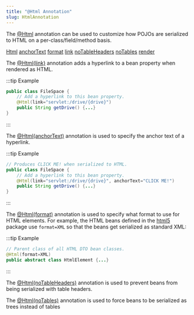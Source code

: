 ```yaml
---
title: "@Html Annotation"
slug: HtmlAnnotation
---
```


The <a href="/site/apidocs/org/apache/juneau/html/annotation/Html.html" target="_blank">@Html</a> annotation can be used to customize how POJOs are
serialized to HTML on a per-class/field/method basis.

<tree>
<node-0><java-annotation><a href="/site/apidocs/org/apache/juneau/html/annotation/Html.html" target="_blank">Html</a></java-annotation></node-0>
<node-1><javac-method-annotation><a href="/site/apidocs/org/apache/juneau/html/annotation/Html.html#anchorText()" target="_blank">anchorText</a></javac-method-annotation> <javac-method-annotation><a href="/site/apidocs/org/apache/juneau/html/annotation/Html.html#format()" target="_blank">format</a></javac-method-annotation> <javac-method-annotation><a href="/site/apidocs/org/apache/juneau/html/annotation/Html.html#link()" target="_blank">link</a></javac-method-annotation> <javac-method-annotation><a href="/site/apidocs/org/apache/juneau/html/annotation/Html.html#noTableHeaders()" target="_blank">noTableHeaders</a></javac-method-annotation> <javac-method-annotation><a href="/site/apidocs/org/apache/juneau/html/annotation/Html.html#noTables()" target="_blank">noTables</a></javac-method-annotation> <javac-method-annotation><a href="/site/apidocs/org/apache/juneau/html/annotation/Html.html#render()" target="_blank">render</a></javac-method-annotation></node-1>
</tree>

The <a href="/site/apidocs/org/apache/juneau/html/annotation/Html.html#link()" target="_blank">@Html(link)</a> annotation adds a hyperlink to a bean
property when rendered as HTML.

:::tip Example
```java
public class FileSpace {
    // Add a hyperlink to this bean property.
    @Html(link="servlet:/drive/{drive}")
    public String getDrive() {...}
}
```
:::

The <a href="/site/apidocs/org/apache/juneau/html/annotation/Html.html#anchorText()" target="_blank">@Html(anchorText)</a> annotation is used to
specify the anchor text of a hyperlink.

:::tip Example
```java
// Produces CLICK ME! when serialized to HTML.
public class FileSpace {
    // Add a hyperlink to this bean property.
    @Html(link="servlet:/drive/{drive}", anchorText="CLICK ME!")
    public String getDrive() {...}
}
```
:::

The <a href="/site/apidocs/org/apache/juneau/html/annotation/Html.html#format()" target="_blank">@Html(format)</a> annotation is used to specify what
format to use for HTML elements.
For example, the HTML beans defined in the <a href="/site/apidocs/org/apache/juneau/bean/html5/package-summary.html" target="_blank">html5</a> package use
`format=XML` so that the beans get serialized as standard XML:

:::tip Example
```java
// Parent class of all HTML DTO bean classes.
@Html(format=XML)
public abstract class HtmlElement {...}
```
:::

The <a href="/site/apidocs/org/apache/juneau/html/annotation/Html.html#noTableHeaders()" target="_blank">@Html(noTableHeaders)</a> annotation is used
to prevent beans from being serialized with table headers.

The <a href="/site/apidocs/org/apache/juneau/html/annotation/Html.html#noTables()" target="_blank">@Html(noTables)</a> annotation is used to force
beans to be serialized as trees instead of tables
